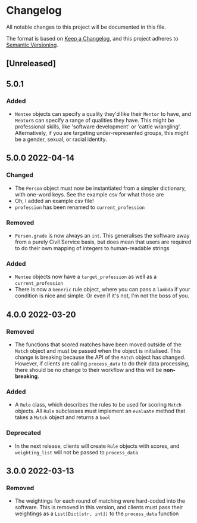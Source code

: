 # Changelog

All notable changes to this project will be documented in this file.

The format is based on [Keep a Changelog](https://keepachangelog.com/en/1.0.0/), and this project adheres
to [Semantic Versioning](https://semver.org/spec/v2.0.0.html).

## [Unreleased]

## 5.0.1

### Added

- `Mentee` objects can specify a quality they'd like their `Mentor` to have, and `Mentor`s can specify a range of qualities they have. This might be professional skills, like 'software development' or 'cattle wrangling'. Alternatively, if you are targeting under-represented groups, this might be a gender, sexual, or racial identity.

## 5.0.0 2022-04-14

### Changed

- The `Person` object must now be instantiated from a simpler dictionary, with one-word keys. See the example csv for what those are
- Oh, I added an example csv file!
- `profession` has been renamed to `current_profession`

### Removed

- `Person.grade` is now always an `int`. This generalises the software away from a purely Civil Service basis, but does mean that users are required to do their own mapping of integers to human-readable strings

### Added

- `Mentee` objects now have a `target_profession` as well as a `current_profession`
- There is now a `Generic` rule object, where you can pass a `lambda` if your condition is nice and simple. Or even if it's not, I'm not the boss of you.

## 4.0.0 2022-03-20

### Removed

- The functions that scored matches have been moved outside of the `Match` object and must be passed when the object is
  initialised. This change is breaking because the API of the `Match` object has changed. However, if clients are
  calling `process_data` to do their data processing, there should be no change to their workflow and this will be
  **non-breaking**.

### Added
- A `Rule` class, which describes the rules to be used for scoring `Match` objects. All `Rule` subclasses must implement
an `evaluate` method that takes a `Match` object and returns a `bool`

### Deprecated
- In the next release, clients will create `Rule` objects with scores, and `weighting_list` will not be passed to
`process_data`
## 3.0.0 2022-03-13

### Removed

- The weightings for each round of matching were hard-coded into the software. This is removed in this version, and
  clients must pass their weightings as a `List[Dict[str, int]]` to the `process_data` function
